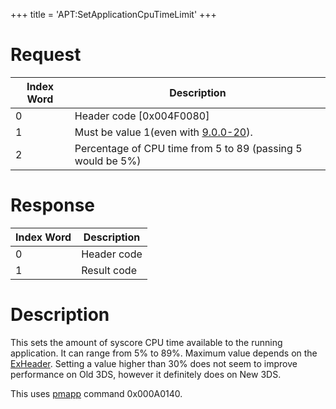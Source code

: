 +++
title = 'APT:SetApplicationCpuTimeLimit'
+++

# Request

| Index Word | Description                                                 |
|------------|-------------------------------------------------------------|
| 0          | Header code \[0x004F0080\]                                  |
| 1          | Must be value 1(even with [9.0.0-20](9.0.0-20 "wikilink")). |
| 2          | Percentage of CPU time from 5 to 89 (passing 5 would be 5%) |

# Response

| Index Word | Description |
|------------|-------------|
| 0          | Header code |
| 1          | Result code |

# Description

This sets the amount of syscore CPU time available to the running
application. It can range from 5% to 89%. Maximum value depends on the
[ExHeader](NCCH/Extended_Header "wikilink"). Setting a value higher than
30% does not seem to improve performance on Old 3DS, however it
definitely does on New 3DS.

This uses [pmapp](Process_Manager_Services "wikilink") command
0x000A0140.